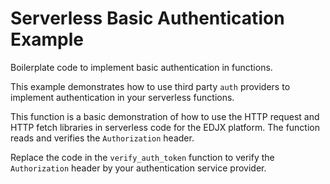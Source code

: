 <!--
title: .'Basic authentication in serverless'
description: 'Boilerplate code to implement basic authentication in functions'
platform: EDJX
language: C++
-->

# Serverless Basic Authentication Example

Boilerplate code to implement basic authentication in functions.

This example demonstrates how to use third party `auth` providers to implement authentication in your serverless functions.

This function is a basic demonstration of how to use the HTTP request and HTTP fetch libraries in serverless code for the
EDJX platform. The function reads and verifies the `Authorization` header.

Replace the code in the `verify_auth_token` function to verify the `Authorization` header by your authentication service provider.
